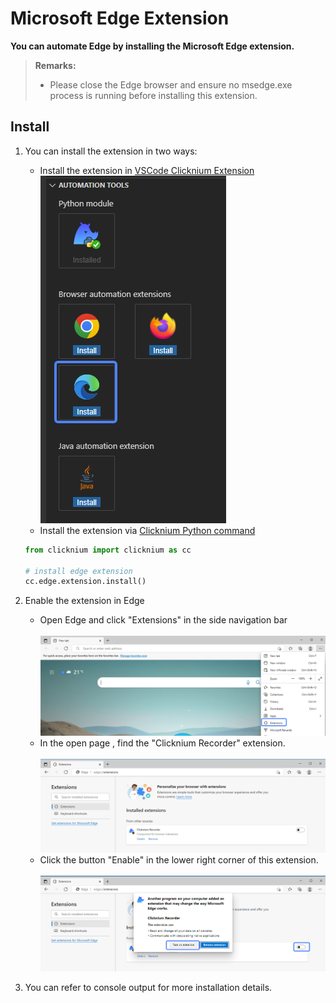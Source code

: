 
# Microsoft Edge Extension

**You can automate Edge by installing the Microsoft Edge extension.**

> **Remarks:**
>
>- Please close the Edge browser and ensure no msedge.exe process is running before installing this extension.

## Install

1. You can install the extension in two ways:
    - Install the extension in [VSCode Clicknium Extension](./../../tutorial/vscode/vscode.md)  
        ![edge extension install](../../img/edge_ext_install.png)
    - Install the extension via [Clicknium Python command](./../../references/python/webdriver/webextension/webextension.md)
    ```python
    from clicknium import clicknium as cc

    # install edge extension
    cc.edge.extension.install()
    ```
2. Enable the extension in Edge  
    - Open Edge and click "Extensions" in the side navigation bar  
    &emsp;&emsp;![edge extension page](../../img/edge_extension_page.png)  
    - In the open page , find the "Clicknium Recorder" extension.  
    &emsp;&emsp;![edge clickniuim extension page](../../img/edge_extension_enable_page.png)  
    - Click the button "Enable" in the lower right corner of this extension.  
    &emsp;&emsp;![enable edge clickniuim extension](../../img/edge_extension_enable_on.png)

3. You can refer to console output for more installation details.